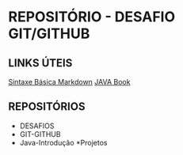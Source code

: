 # REPOSITÓRIO - DESAFIO GIT/GITHUB

## LINKS ÚTEIS
[Sintaxe Básica Markdown](https://www.markdownguide.org/basic-syntax)
[JAVA Book](https://glysns.gitbook.io/java-basico/)
## REPOSITÓRIOS

- DESAFIOS
- GIT-GITHUB
- Java-Introdução
 *Projetos
